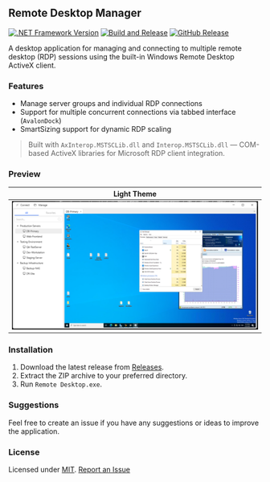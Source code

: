 ## Remote Desktop Manager

[![.NET Framework Version](https://img.shields.io/badge/.NET%20Framework-4.7-blue.svg)]()
[![Build and Release](https://github.com/Rckov/Remote-Desktop/actions/workflows/dotnet-desktop.yml/badge.svg)](https://github.com/Rckov/Remote-Desktop/actions/workflows/dotnet-desktop.yml)
[![GitHub Release](https://img.shields.io/github/v/release/Rckov/Remote-Desktop)](https://github.com/Rckov/Remote-Desktop/releases/latest)

A desktop application for managing and connecting to multiple remote desktop (RDP) sessions using the built-in Windows Remote Desktop ActiveX client.

### Features

- Manage server groups and individual RDP connections
- Support for multiple concurrent connections via tabbed interface (`AvalonDock`)
- SmartSizing support for dynamic RDP scaling

> Built with `AxInterop.MSTSCLib.dll` and `Interop.MSTSCLib.dll` — COM-based ActiveX libraries for Microsoft RDP client integration.

### Preview
| Light Theme |
|-------------|
| ![Dark Theme](images/preview-light.png) |

### Installation
1. Download the latest release from [Releases](https://github.com/Rckov/Remote-Desktop/releases/latest).
2. Extract the ZIP archive to your preferred directory.
3. Run `Remote Desktop.exe`.  

### Suggestions
Feel free to create an issue if you have any suggestions or ideas to improve the application.

### License
Licensed under [MIT](LICENSE). [Report an Issue](https://github.com/Rckov/Xslt-Editor/issues)

